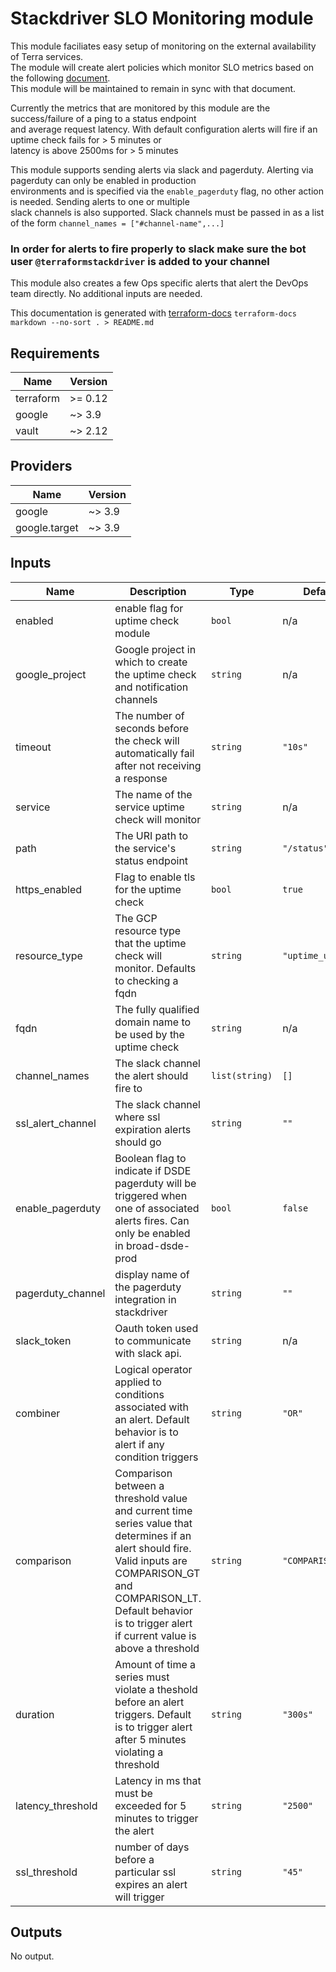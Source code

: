 # Stackdriver SLO Monitoring module

This module faciliates easy setup of monitoring on the external availability of Terra services.  
The module will create alert policies which monitor SLO metrics based on the following [document](https://docs.google.com/document/d/15YhNvO4pPC-R3mA1rgZIdlXJzmOHm3kIv1rLo4xWZ_g/edit).  
This module will be maintained to remain in sync with that document.

Currently the metrics that are monitored by this module are the success/failure of a ping to a status endpoint  
and average request latency. With default configuration alerts will fire if an uptime check fails for  > 5 minutes or  
latency is above 2500ms for > 5 minutes

This module supports sending alerts via slack and pagerduty. Alerting via pagerduty can only be enabled in production  
environments and is specified via the `enable_pagerduty` flag, no other action is needed. Sending alerts to one or multiple  
slack channels is also supported. Slack channels must be passed in as a list of the form `channel_names = ["#channel-name",...]`
### In order for alerts to fire properly to slack make sure the bot user `@terraformstackdriver` is added to your channel

This module also creates a few Ops specific alerts that alert the DevOps team directly. No additional inputs are needed.

This documentation is generated with [terraform-docs](https://github.com/terraform-docs/terraform-docs) `terraform-docs markdown --no-sort . > README.md`

## Requirements

| Name | Version |
|------|---------|
| terraform | >= 0.12 |
| google | ~> 3.9 |
| vault | ~> 2.12 |

## Providers

| Name | Version |
|------|---------|
| google | ~> 3.9 |
| google.target | ~> 3.9 |

## Inputs

| Name | Description | Type | Default | Required |
|------|-------------|------|---------|:--------:|
| enabled | enable flag for uptime check module | `bool` | n/a | yes |
| google\_project | Google project in which to create the uptime check and notification channels | `string` | n/a | yes |
| timeout | The number of seconds before the check will automatically fail after not receiving a response | `string` | `"10s"` | no |
| service | The name of the service uptime check will monitor | `string` | n/a | yes |
| path | The URI path to the service's status endpoint | `string` | `"/status"` | no |
| https\_enabled | Flag to enable tls for the uptime check | `bool` | `true` | no |
| resource\_type | The GCP resource type that the uptime check will monitor. Defaults to checking a fqdn | `string` | `"uptime_url"` | no |
| fqdn | The fully qualified domain name to be used by the uptime check | `string` | n/a | yes |
| channel\_names | The slack channel the alert should fire to | `list(string)` | `[]` | no |
| ssl\_alert\_channel | The slack channel where ssl expiration alerts should go | `string` | `""` | no |
| enable\_pagerduty | Boolean flag to indicate if DSDE pagerduty will be triggered when one of associated alerts fires. Can only be enabled in broad-dsde-prod | `bool` | `false` | no |
| pagerduty\_channel | display name of the pagerduty integration in stackdriver | `string` | `""` | no |
| slack\_token | Oauth token used to communicate with slack api. | `string` | n/a | yes |
| combiner | Logical operator applied to conditions associated with an alert. Default behavior is to alert if any condition triggers | `string` | `"OR"` | no |
| comparison | Comparison between a threshold value and current time series value that determines if an alert should fire. Valid inputs are COMPARISON\_GT and COMPARISON\_LT. Default behavior is to trigger alert if current value is above a threshold | `string` | `"COMPARISON_GT"` | no |
| duration | Amount of time a series must violate a theshold before an alert triggers. Default is to trigger alert after 5 minutes violating a threshold | `string` | `"300s"` | no |
| latency\_threshold | Latency in ms that must be exceeded for 5 minutes to trigger the alert | `string` | `"2500"` | no |
| ssl\_threshold | number of days before a particular ssl expires an alert will trigger | `string` | `"45"` | no |

## Outputs

No output.

